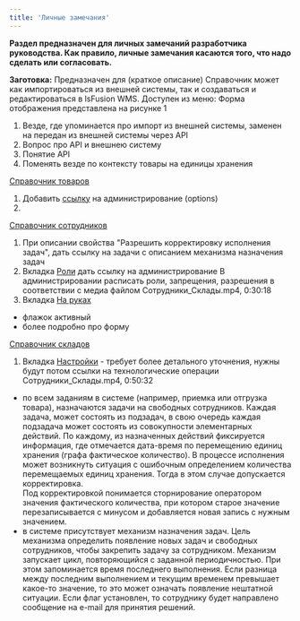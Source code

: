 ```yaml
---
title: 'Личные замечания'
---
```


**Раздел предназначен для личных замечаний разработчика руководства. Как правило, личные замечания касаются того, что надо сделать или согласовать.**

**Заготовка:**
Предназначен для (краткое описание)
Справочник может как импортироваться из внешней системы, так и создаваться и редактироваться в lsFusion WMS.
Доступен из меню:
Форма отображения представлена на рисунке 1

1. Везде, где упоминается про импорт из внешней системы, заменен на передан из внешней системы через API
2. Вопрос про API и внешнею систему
3. Понятие API
4. Поменять везде по контексту товары на единицы хранения

[Справочник товаров](../nri/items.md)
1. Добавить [ссылку](../nri/items.md#вкладка-лог-штрихкодов) на администрирование (options)
2. 

[Справочник сотрудников](../nri/referenceemployees.md)
1. При описании свойства "Разрешить корректировку исполнения задач", дать ссылку на задачи с описанием механизма назначения задач
2. Вкладка [Роли](../nri/referenceemployees.md#вкладка-роли) дать ссылку на администрирование
В администрировании расписать роли, запрещения, разрешения в соответствии с медиа файлом Сотрудники_Склады.mp4, 0:30:18
3. Вкладка [На руках](../nri/referenceemployees.md#вкладка-на-руках)
- флажок активный
- более подробно про форму

[Справочник складов](../topology/stocks.md)
1. Вкладка [Настройки](../topology/stocks.md#вкладка-настройки) - требует более детального уточнения, 
нужны будут потом ссылки на технологические операции Сотрудники_Склады.mp4, 0:50:32






- по всем заданиям в системе (например, приемка или отгрузка товара), назначаются задачи на свободных сотрудников.
  Каждая задача, может состоять из подзадач, в свою очередь каждая подзадача может состоять из совокупности элементарных действий.
  По каждому, из назначенных действий фиксируется информация, где отмечается дата-время по перемещению единиц хранения (графа фактическое количество).
  В процессе исполнения может возникнуть ситуация с ошибочным определением количества перемещаемых единиц хранения. Тогда в этом случае допускается корректировка.  
  Под корректировкой понимается сторнирование оператором значения фактического количества, при котором старое значение перезаписывается с минусом и
  добавляется новая запись с нужным значением.   
- в системе присутствует механизм назначения задач.
  Цель механизма определить появление новых задач и свободных сотрудников, чтобы закрепить задачу за сотрудником.
  Механизм запускает цикл, повторяющийся с заданной периодичностью. При этом запоминается время последнего выполнения.
  Если разница между последним выполнением и текущим временем превышает какое-то значение, то это может означать появление нештатной ситуации.
  Если флаг установлен, то сотруднику будет направлено сообщение на e-mail для принятия решений.